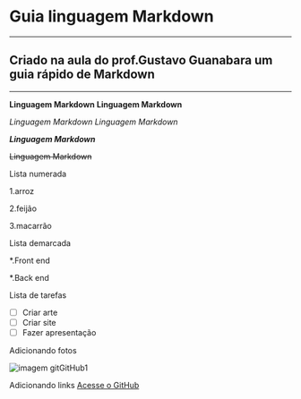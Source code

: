 # Guia linguagem Markdown
***
## Criado na aula do prof.Gustavo Guanabara um guia rápido de Markdown
---

**Linguagem Markdown**
__Linguagem Markdown__

*Linguagem Markdown*
_Linguagem Markdown_

__*Linguagem Markdown*__

~~Linguagem Markdown~~

Lista numerada

1.arroz

2.feijão

3.macarrão

Lista demarcada

*.Front end

*.Back end

Lista de tarefas

- [ ] Criar arte
- [ ] Criar site
- [ ] Fazer apresentação

Adicionando fotos

![imagem gitGitHub1](https://user-images.githubusercontent.com/116776843/199793782-a1bd8d30-b272-4b6b-b219-25208d0ae1f5.png)

Adicionando links
[Acesse o GitHub](https://robertapmarinho.github.io)


